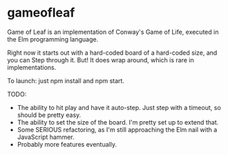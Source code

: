 # gameofleaf

Game of Leaf is an implementation of Conway's Game of Life, executed in the Elm programming language.

Right now it starts out with a hard-coded board of a hard-coded size, and you can Step through it. But! It does wrap around,
which is rare in implementations.

To launch: just npm install and npm start.

TODO:
* The ability to hit play and have it auto-step. Just step with a timeout, so should be pretty easy.
* The ability to set the size of the board. I'm pretty set up to extend that.
* Some SERIOUS refactoring, as I'm still approaching the Elm nail with a JavaScript hammer.
* Probably more features eventually.
